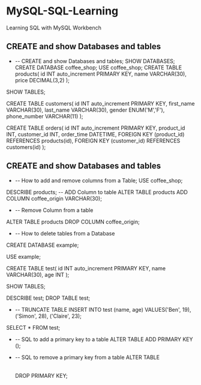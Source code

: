 # MySQL-SQL-Learning

Learning SQL with MySQL Workbench

## CREATE and show Databases and tables

- -- CREATE and show Databases and tables;
  SHOW DATABASES;
  CREATE DATABASE coffee_shop;
  USE coffee_shop;
  CREATE TABLE products(
  id INT auto_increment PRIMARY KEY,
  name VARCHAR(30),
  price DECIMAL(3,2)
  );

SHOW TABLES;

CREATE TABLE customers(
id INT auto_increment PRIMARY KEY,
first_name VARCHAR(30),
last_name VARCHAR(30),
gender ENUM('M','F'),
phone_number VARCHAR(11)
);

CREATE TABLE orders(
id INT auto_increment PRIMARY KEY,
product_id INT,
customer_id INT,
order_time DATETIME,
FOREIGN KEY (product_id) REFERENCES products(id),
FOREIGN KEY (customer_id) REFERENCES customers(id)
);

## CREATE and show Databases and tables

- -- How to add and remove columns from a Table;
  USE coffee_shop;

DESCRIBE products;
-- ADD Column to table
ALTER TABLE products
ADD COLUMN coffee_origin VARCHAR(30);

- -- Remove Column from a table

ALTER TABLE products
DROP COLUMN coffee_origin;

- -- How to delete tables from a Database

CREATE DATABASE example;

USE example;

CREATE TABLE test(
id INT auto_increment PRIMARY KEY,
name VARCHAR(30),
age INT
);

SHOW TABLES;

DESCRIBE test;
DROP TABLE test;

- -- TRUNCATE TABLE
  INSERT INTO test (name, age) VALUES('Ben', 19), ('Simon', 28), ('Claire', 23);

SELECT \* FROM test;

- -- SQL to add a primary key to a table
  ALTER TABLE <table name>
  ADD PRIMARY KEY (<column name>);

- -- SQL to remove a primary key from a table
  ALTER TABLE <table name>
  DROP PRIMARY KEY;
